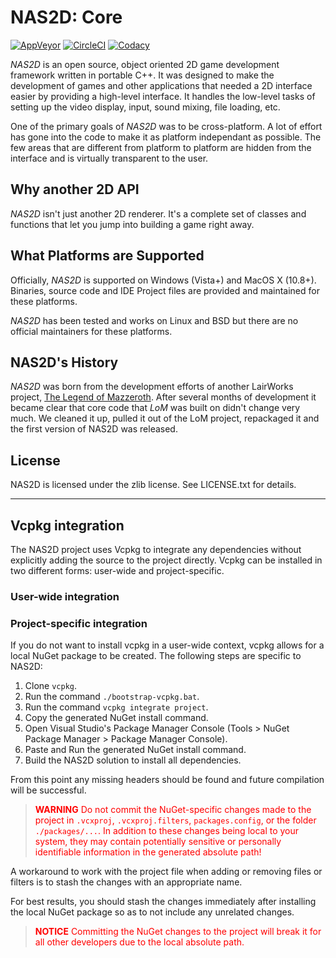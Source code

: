 # NAS2D: Core

[![AppVeyor](https://ci.appveyor.com/api/projects/status/github/lairworks/nas2d-core?branch=master&svg=true)](https://ci.appveyor.com/project/OPU/nas2d-core)
[![CircleCI](https://circleci.com/gh/lairworks/nas2d-core/tree/master.svg?style=svg)](https://circleci.com/gh/lairworks/nas2d-core/tree/master)
[![Codacy](https://api.codacy.com/project/badge/Grade/bcf32f1b0a864f3ead9d45ae6099d07c)](https://www.codacy.com/app/ldicker83/nas2d-core)

*NAS2D* is an open source, object oriented 2D game development framework written in portable C++. It was designed to make the development of games and other applications that needed a 2D interface easier by providing a high-level interface. It handles the low-level tasks of setting up the video display, input, sound mixing, file loading, etc.

One of the primary goals of *NAS2D* was to be cross-platform. A lot of effort has gone into the code to make it as platform independant as possible. The few areas that are different from platform to platform are hidden from the interface and is virtually transparent to the user.

## Why another 2D API

*NAS2D* isn't just another 2D renderer. It's a complete set of classes and functions that let you jump into building a game right away.

## What Platforms are Supported

Officially, *NAS2D* is supported on Windows (Vista+) and MacOS X (10.8+). Binaries, source code and IDE Project files are provided and maintained for these platforms.

*NAS2D* has been tested and works on Linux and BSD but there are no official maintainers for these platforms.

## NAS2D's History

*NAS2D* was born from the development efforts of another LairWorks project, [The Legend of Mazzeroth](http://lom.lairworks.com). After several months of development it became clear that core code that *LoM* was built on didn't change very much. We cleaned it up, pulled it out of the LoM project, repackaged it and the first version of NAS2D was released.

## License

NAS2D  is licensed under the zlib license. See LICENSE.txt for details.

---

## Vcpkg integration

The NAS2D project uses Vcpkg to integrate any dependencies without explicitly adding the source to the project directly. Vcpkg can be installed in two different forms: user-wide and project-specific.

### User-wide integration



### Project-specific integration

If you do not want to install vcpkg in a user-wide context, vcpkg allows for a local NuGet package to be created. The following steps are specific to NAS2D:

1.  Clone `vcpkg`.
2.  Run the command `./bootstrap-vcpkg.bat`.
3.  Run the command `vcpkg integrate project`.
4.  Copy the generated NuGet install command.
5.  Open Visual Studio's Package Manager Console (Tools > NuGet Package Manager > Package Manager Console).
6.  Paste and Run the generated NuGet install command.
7.  Build the NAS2D solution to install all dependencies.

From this point any missing headers should be found and future compilation will be successful.

> <span style="color:red">**WARNING** Do not commit the NuGet-specific changes made to the project in `.vcxproj`, `.vcxproj.filters`, `packages.config`, or the folder `./packages/...`. In addition to these changes being local to your system, they may contain potentially sensitive or personally identifiable information in the generated absolute path!</span>

A workaround to work with the project file when adding or removing files or filters is to stash the changes with an appropriate name.

For best results, you should stash the changes immediately after installing the local NuGet package so as to not include any unrelated changes.

> <span style="color:red">**NOTICE** Committing the NuGet changes to the project will break it for all other developers due to the local absolute path.</span>